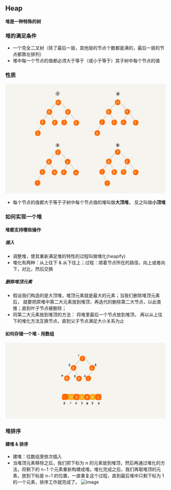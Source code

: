 ## Heap

**堆是一种特殊的树**

### 堆的满足条件
- 一个完全二叉树（除了最后一层，其他层的节点个数都是满的，最后一层的节点都靠左排列）
- 堆中每一个节点的值都必须大于等于（或小于等于）其子树中每个节点的值

### 性质
![image](image/heap_1.jpg)
- 每个节点的值都大于等于子树中每个节点值的堆叫做**大顶堆**， 反之叫做**小顶堆**

### 如何实现一个堆

#### 堆都支持哪些操作
##### 插入
- 调整堆，使其重新满足堆的特性的过程叫做堆化(heapify)
- 堆化有两种：从上往下 & 从下往上；过程：顺着节点所在的路径，向上或者向下，对比，然后交换

##### 删除堆顶元素
- 假设我们构造的是大顶堆，堆顶元素就是最大的元素；当我们删除堆顶元素后， 就要把原堆中第二大元素放到堆顶，再迭代的删除第二大节点，以此类推；直到叶子节点被删除；
- 将第二大元素放到堆顶的方法： 将堆里最后一个节点放到堆顶， 再以从上往下的堆化方法互换节点，直到父子节点满足大小关系为止

#### 如何存储一个堆 - 用数组  
![image](image/heap_s.jpg)

### 堆排序
#### 建堆 & 排序
- 建堆：往数组里依次插入
- 当堆顶元素移除之后，我们把下标为 n 的元素放到堆顶，然后再通过堆化的方法，将剩下的 n−1 个元素重新构建成堆。堆化完成之后，我们再取堆顶的元素，放到下标是 n−1 的位置，一直重复这个过程，直到最后堆中只剩下标为 1 的一个元素，排序工作就完成了。
![image](image/heap_p)


